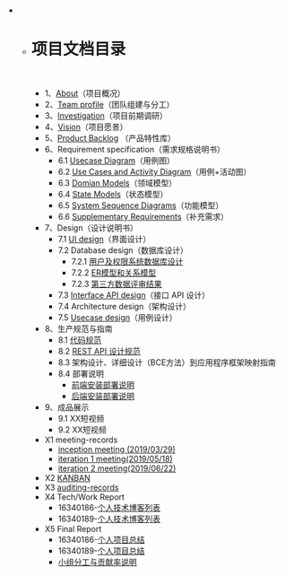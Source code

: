 * - # 项目文档目录
    
      &nbsp;&nbsp; 
    
      - 1、[About](docs/About.md)（项目概况）
      - 2、[Team profile](docs/Team_Profile.md)（团队组建与分工）
      - 3、[Investigation](docs/Investigation.md)（项目前期调研）
      - 4、[Vision](docs/Vision.md)（项目愿景）
      - 5、[Product Backlog](docs/Product_Backlog.md) （产品特性库）
      - 6、Requirement specification（需求规格说明书）
        - 6.1 [Usecase Diagram](docs/Usecase_Diagram.md)（用例图）
        - 6.2 [Use Cases and Activity Diagram](docs/Usecase_and_Activity_Diagram.md)（用例+活动图）
        - 6.3 [Domian Models](docs/Domain_Model.md)（领域模型）
        - 6.4 [State Models](docs/State_Model.md)（状态模型）
        - 6.5 [System Sequence Diagrams](docs/System_Sequence_Diagrams.md)（功能模型）
        - 6.6 [Supplementary Requirements](docs/Supplementary_Requirements.md)（补充需求）
      - 7、Design（设计说明书）
        - 7.1 [UI design](https://software-system-analysis-and-design.github.io/Dashboard/docs/index.html)（界面设计）
        - 7.2 Database design（数据库设计）
          - 7.2.1 [用户及权限系统数据库设计](docs/db_design.md)
          - 7.2.2 [ER模型和关系模型](docs/db_er.md)
          - 7.2.3 [第三方数据评审结果](https://github.com/software-system-analysis-and-design/Dashboard/issues/1)
        - 7.3 [Interface API design](https://software-system-analysis-and-design.github.io/Dashboard/docs/API.html)（接口 API 设计）
        - 7.4 Architecture design（架构设计）
        - 7.5 [Usecase design](docs/Usecase_Design.md)（用例设计）
      - 8、生产规范与指南
        - 8.1 [代码规范](docs/Code_Standard.md)
        - 8.2 [REST API 设计规范](docs/REST_API_Design_Standard.md)
        - 8.3 架构设计、详细设计（BCE方法）到应用程序框架映射指南
        - 8.4 部署说明
          - [前端安装部署说明](docs/frontend_release.md)
          - [后端安装部署说明](docs/backend_release.md)
      - 9、成品展示
        - 9.1 XX短视频
        - 9.2 XX短视频
      - X1 meeting-records
        - [inception meeting (2019/03/29)](docs/image/Inception-record.png)
        - [iteration 1 meeting(2019/05/18)](docs/image/iteration1.png)
        - [iteration 2 meeting(2019/06/22)](docs/image/iteration2.png)
      - X2 [KANBAN](https://github.com/orgs/software-system-analysis-and-design/projects)
      - X3 [auditing-records](docs/Auditing_Records.md)
      - X4 Tech/Work Report
        - 16340186-[个人技术博客列表](docs/16340186_tech_report.md)
        - 16340189-[个人技术博客列表](docs/16340189_tech_report.md)
      - X5 Final Report
        - 16340186-[个人项目总结](docs/16340186_report.md)
        - 16340189-[个人项目总结](docs/16340189_report.md)
        - [小组分工与贡献率说明](docs/teamwork_contribution.md)

